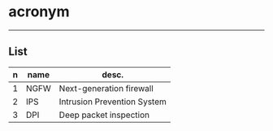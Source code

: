 # acronym

---

## List
|n|name|desc.|
|-|----|-----|
|1|NGFW|Next-generation firewall|
|2|IPS|Intrusion Prevention System|
|3|DPI|Deep packet inspection|
